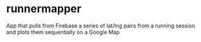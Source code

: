 # runnermapper

App that pulls from Firebase a series of lat/lng pairs from a running session and plots them sequentially on a Google Map

